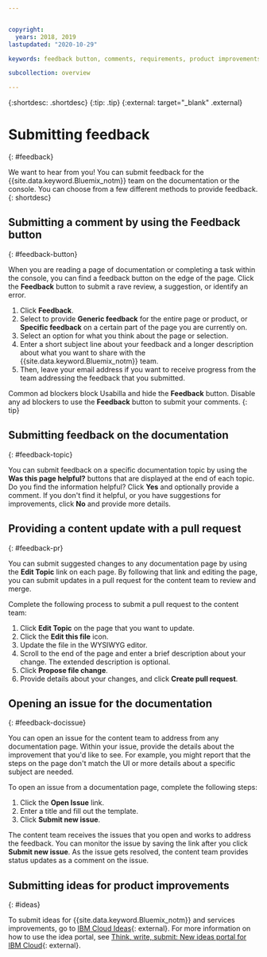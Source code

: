 ```yaml
---


copyright:
  years: 2018, 2019
lastupdated: "2020-10-29"

keywords: feedback button, comments, requirements, product improvements, submit feedback, documentation, console, feedback

subcollection: overview

---
```


{:shortdesc: .shortdesc}
{:tip: .tip}
{:external: target="_blank" .external}

# Submitting feedback
{: #feedback}

We want to hear from you! You can submit feedback for the {{site.data.keyword.Bluemix_notm}} team on the documentation or the console. You can choose from a few different methods to provide feedback.
{: shortdesc}

## Submitting a comment by using the Feedback button
{: #feedback-button}

When you are reading a page of documentation or completing a task within the console, you can find a feedback button on the edge of the page. Click the **Feedback** button to submit a rave review, a suggestion, or identify an error.  

1. Click **Feedback**.
2. Select to provide **Generic feedback** for the entire page or product, or **Specific feedback** on a certain part of the page you are currently on.
3. Select an option for what you think about the page or selection.
4. Enter a short subject line about your feedback and a longer description about what you want to share with the {{site.data.keyword.Bluemix_notm}} team.
5. Then, leave your email address if you want to receive progress from the team addressing the feedback that you submitted.

Common ad blockers block Usabilla and hide the **Feedback** button. Disable any ad blockers to use the **Feedback** button to submit your comments.
{: tip}

## Submitting feedback on the documentation
{: #feedback-topic}

You can submit feedback on a specific documentation topic by using the **Was this page helpful?** buttons that are displayed at the end of each topic. Do you find the information helpful? Click **Yes** and optionally provide a comment. If you don't find it helpful, or you have suggestions for improvements, click **No** and provide more details.  

## Providing a content update with a pull request
{: #feedback-pr}

You can submit suggested changes to any documentation page by using the **Edit Topic** link on each page. By following that link and editing the page, you can submit updates in a pull request for the content team to review and merge. 

Complete the following process to submit a pull request to the content team:

1. Click **Edit Topic** on the page that you want to update.
2. Click the **Edit this file** icon.
3. Update the file in the WYSIWYG editor.
4. Scroll to the end of the page and enter a brief description about your change. The extended description is optional.
5. Click **Propose file change**.
6. Provide details about your changes, and click **Create pull request**. 

## Opening an issue for the documentation
{: #feedback-docissue}

You can open an issue for the content team to address from any documentation page. Within your issue, provide the details about the improvement that you'd like to see. For example, you might report that the steps on the page don't match the UI or more details about a specific subject are needed.

To open an issue from a documentation page, complete the following steps:

1. Click the **Open Issue** link.
2. Enter a title and fill out the template.
3. Click **Submit new issue**. 

The content team receives the issues that you open and works to address the feedback. You can monitor the issue by saving the link after you click **Submit new issue**. As the issue gets resolved, the content team provides status updates as a comment on the issue.

## Submitting ideas for product improvements
{: #ideas}

To submit ideas for {{site.data.keyword.Bluemix_notm}} and services improvements, go to [IBM Cloud Ideas](https://ibmcloud.ideas.aha.io){: external}. For more information on how to use the idea portal, see [Think, write, submit: New ideas portal for IBM Cloud](https://www.ibm.com/blogs/bluemix/2016/10/think-write-submit/){: external}.

